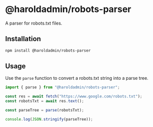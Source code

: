 # @haroldadmin/robots-parser

A parser for robots.txt files.

## Installation

```bash
npm install @haroldadmin/robots-parser
```

## Usage

Use the `parse` function to convert a robots.txt string into a parse tree.

```ts
import { parse } from "@haroldadmin/robots-parser";

const res = await fetch("https://www.google.com/robots.txt");
const robotsTxt = await res.text();

const parseTree = parse(robotsTxt);

console.log(JSON.stringify(parseTree));
```
